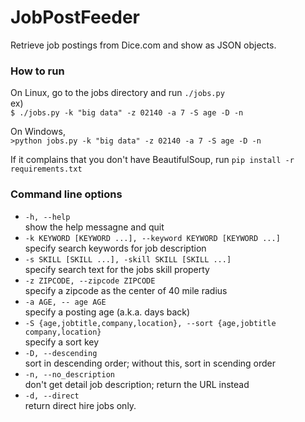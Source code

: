 # JobPostFeeder

Retrieve job postings from Dice.com and show as JSON objects.

### How to run
On Linux, go to the jobs directory and run `./jobs.py`  
ex)  
``$ ./jobs.py -k "big data" -z 02140 -a 7 -S age -D -n``
  
On Windows,  
``>python jobs.py -k "big data" -z 02140 -a 7 -S age -D -n``
  
If it complains that you don't have BeautifulSoup, run
``pip install -r requirements.txt``
  
### Command line options
* `-h, --help`  
   show the help messagne and quit  
* `-k KEYWORD [KEYWORD ...], --keyword KEYWORD [KEYWORD ...]`  
  specify search keywords for job description  
* `-s SKILL [SKILL ...], -skill SKILL [SKILL ...]`  
  specify search text for the jobs skill property  
* `-z ZIPCODE, --zipcode ZIPCODE`  
  specify a zipcode as the center of 40 mile radius  
* `-a AGE, -- age AGE`  
  specify a posting age (a.k.a. days back)  
* `-S {age,jobtitle,company,location}, --sort {age,jobtitle company,location}`  
  specify a sort key  
* `-D, --descending`  
  sort in descending order; without this, sort in scending order  
* `-n, --no_description`  
  don't get detail job description; return the URL instead  
* `-d, --direct`  
  return direct hire jobs only.  
